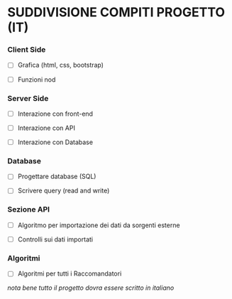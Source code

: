 # SUDDIVISIONE COMPITI PROGETTO (IT)

### Client Side
- [ ] Grafica (html, css, bootstrap)
- [ ] Funzioni nod




### Server Side
- [ ] Interazione con front-end
- [ ] Interazione con API
- [ ] Interazione con Database





### Database
- [ ] Progettare database (SQL)
- [ ] Scrivere query (read and write)





### Sezione API
- [ ] Algoritmo per importazione dei dati da sorgenti esterne
- [ ] Controlli sui dati importati


### Algoritmi 
- [ ] Algoritmi per tutti i Raccomandatori





*nota bene tutto il progetto dovra essere scritto in italiano*